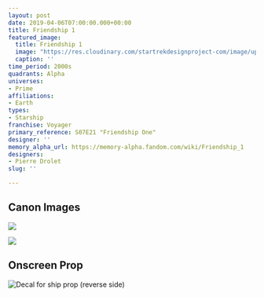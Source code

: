 ```yaml
---
layout: post
date: 2019-04-06T07:00:00.000+00:00
title: Friendship 1
featured_image:
  title: Friendship 1
  image: "https://res.cloudinary.com/startrekdesignproject-com/image/upload/v1554872481/Friendship-One.png"
  caption: ''
time_period: 2000s
quadrants: Alpha
universes:
- Prime
affiliations:
- Earth
types:
- Starship
franchise: Voyager
primary_reference: S07E21 "Friendship One"
designer: ''
memory_alpha_url: https://memory-alpha.fandom.com/wiki/Friendship_1
designers:
- Pierre Drolet
slug: ''

---
```

## Canon Images

![](https://res.cloudinary.com/startrekdesignproject-com/image/upload/v1554601815/Friendship1-1.jpg)

![](https://res.cloudinary.com/startrekdesignproject-com/image/upload/v1554601815/Friendship1-2.jpg)

## Onscreen Prop

![Decal for ship prop (reverse side)](https://res.cloudinary.com/startrekdesignproject-com/image/upload/v1554601815/Friendship1Prop.jpg)